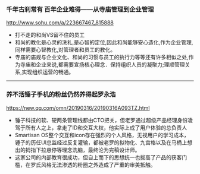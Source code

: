 ### 千年古刹常有 百年企业难得——从寺庙管理到企业管理
http://www.sohu.com/a/223667467_815888
- 打不走的和尚VS留不住的员工
- 和尚的教化是心灵的洗礼,是心智的定位,因此和尚能够安心造化,作为企业管理,同样需要心智教化,对管理者和员工的教化。
- 寺庙的庙规与企业文化、和尚的习惯与员工的执行力等等还有许多相似之处,作为寺庙和企业来说,都需要宣扬核心理念．保持组织人员的凝聚力;理顺管理关系,实现组织运营的畅通。
---
### 养不活锤子手机的粉丝仍然养得起罗永浩
https://new.qq.com/omn/20190316/20190316A093TZ.html
- 锤子科技的软、硬两条管理线都由CTO把关，但老罗通过超级产品经理身份凌驾于所有人之上，拿走了ID和交互大权，他实际上成了用户体验的总负责人
- Smartisan OS整个交互和icon存在强烈的个人风格，无视用户的学习成本，锤子的历任UI总监经过反复灌输，都被老罗的拟物化、九宫格以及在马桶上想出的拇指下拉悬停等理念洗脑，最终沦为完稿设计师。
- 这家公司的内部教育很成功，但自上而下的思想统一也拔高了产品的获客门槛，在罗氏风格无法渗透的粉圈之外造成了严重的审美抵触。